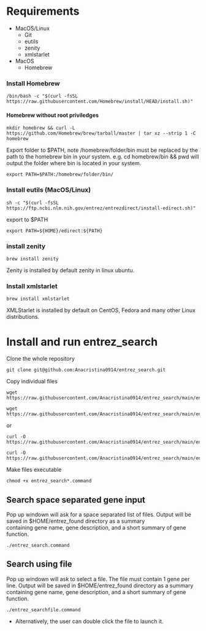 # Requirements
- MacOS/Linux
  - Git
  - eutils
  - zenity
  - xmlstarlet
- MacOS
  - Homebrew
### Install Homebrew
```
/bin/bash -c "$(curl -fsSL https://raw.githubusercontent.com/Homebrew/install/HEAD/install.sh)"
```
#### Homebrew without root priviledges
```
mkdir homebrew && curl -L https://github.com/Homebrew/brew/tarball/master | tar xz --strip 1 -C homebrew
```
Export folder to $PATH, note /homebrew/folder/bin must be replaced by the path to the homebrew bin in your system. e.g. cd homebrew/bin && pwd will output the folder where bin is located in your system.
```
export PATH=$PATH:/homebrew/folder/bin/
```
### Install eutils (MacOS/Linux)
```
sh -c "$(curl -fsSL https://ftp.ncbi.nlm.nih.gov/entrez/entrezdirect/install-edirect.sh)"
```
export to $PATH
```
export PATH=${HOME}/edirect:${PATH}
```
### install zenity
```
brew install zenity 
```
Zenity is installed by default zenity in linux ubuntu. 

### Install xmlstarlet
```
brew install xmlstarlet
```
XMLStarlet is installed by default on CentOS, Fedora and many other Linux distributions. 

# Install and run entrez_search
Clone the whole repository
```
git clone git@github.com:Anacristina0914/entrez_search.git
```
Copy individual files
```
wget https://raw.githubusercontent.com/Anacristina0914/entrez_search/main/entrez_search.command
```
```
wget https://raw.githubusercontent.com/Anacristina0914/entrez_search/main/entrez_searchfile.command
```
or
```
curl -O https://raw.githubusercontent.com/Anacristina0914/entrez_search/main/entrez_search.command
```
```
curl -O https://raw.githubusercontent.com/Anacristina0914/entrez_search/main/entrez_searchfile.command
```
Make files executable
```
chmod +x entrez_search*.command
```
## Search space separated gene input
Pop up windown will ask for a space separated list of files. Output will be saved in $HOME/entrez_found directory as a summary \
containing gene name, gene description, and a short summary of gene function.
```
./entrez_search.command 
```
## Search using file
Pop up windown will ask to select a file. The file must contain 1 gene per line. Output will be saved in $HOME/entrez_found directory as a summary \
containing gene name, gene description, and a short summary of gene function.
```
./entrez_searchfile.command 
```

* Alternatively, the user can double click the file to launch it. 
